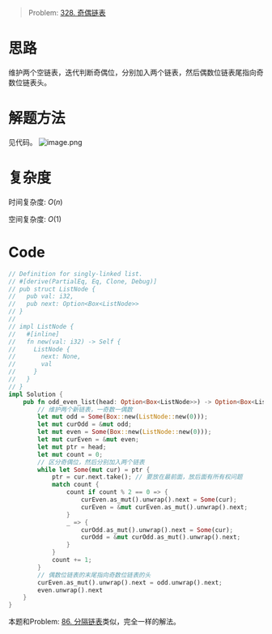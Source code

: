 
> Problem: [328. 奇偶链表](https://leetcode.cn/problems/odd-even-linked-list/description/)

# 思路

维护两个空链表，迭代判断奇偶位，分别加入两个链表，然后偶数位链表尾指向奇数位链表头。

# 解题方法

见代码。
![image.png](https://pic.leetcode.cn/1706625645-PuuYcZ-image.png)

# 复杂度

时间复杂度: $O(n)$

空间复杂度: $O(1)$

# Code
```Rust []
// Definition for singly-linked list.
// #[derive(PartialEq, Eq, Clone, Debug)]
// pub struct ListNode {
//   pub val: i32,
//   pub next: Option<Box<ListNode>>
// }
//
// impl ListNode {
//   #[inline]
//   fn new(val: i32) -> Self {
//     ListNode {
//       next: None,
//       val
//     }
//   }
// }
impl Solution {
    pub fn odd_even_list(head: Option<Box<ListNode>>) -> Option<Box<ListNode>> {
        // 维护两个新链表，一奇数一偶数
        let mut odd = Some(Box::new(ListNode::new(0)));
        let mut curOdd = &mut odd;
        let mut even = Some(Box::new(ListNode::new(0)));
        let mut curEven = &mut even;
        let mut ptr = head;
        let mut count = 0;
        // 区分奇偶位，然后分别加入两个链表
        while let Some(mut cur) = ptr {
            ptr = cur.next.take(); // 要放在最前面，放后面有所有权问题
            match count {
                count if count % 2 == 0 => {
                    curEven.as_mut().unwrap().next = Some(cur);
                    curEven = &mut curEven.as_mut().unwrap().next;
                }
                _ => {
                    curOdd.as_mut().unwrap().next = Some(cur);
                    curOdd = &mut curOdd.as_mut().unwrap().next;
                }
            }
            count += 1;
        }
        // 偶数位链表的末尾指向奇数位链表的头
        curEven.as_mut().unwrap().next = odd.unwrap().next;
        even.unwrap().next
    }
}
```

本题和Problem: [86. 分隔链表](https://leetcode.cn/problems/partition-list/description/)类似，完全一样的解法。
